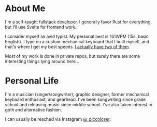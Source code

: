 # About Me
I'm a self-taught fullstack developer. I generally favor Rust for everything, but I'll use Svelte for frontend work.

I consider myself an avid typist. My personal best is 161WPM (15s, basic English). I type on a custom mechanical keyboard that I built myself, and that's where I get my best speeds. [I actually have two of them](https://imgur.com/gallery/V6pnpEd).

Most of my work is done in private repos, but surely there are some interesting things lying around here...

# Personal Life
I'm a musician (singer/songwriter), graphic designer, former mechanical keyboard enthusiast, and gearhead. I've been songwriting since grade school and releasing music since middle school. I've also taken interest in goth and alternative fashion.

I can usually be reached via Instagram [@_piccoloser](https://instagram.com/_piccoloser).

<!-- Old About Me (Changed 10/15/2024)
## Programmer

I'm a self-taught developer aiming for fullstack. I've made websites, web-applications, automation scripts, and GUI applications to handle various tasks. I consider myself language-agnostic, but if I were to choose it would be split between Python and Rust. The vast majority of my projects have been vanilla-focused, not specializing in any particular libraries or frameworks.

I implement practices from both OOP and functional programming in my code, and I'm very careful with my design. To add to that, I make a point of documenting my work and making sure that I never again have to scan through my own code trying to figure out what it does.

I consider myself an avid typist. My personal best is 161WPM (15s, basic English). I type on a custom mechanical keyboard that I built myself, and that's where I get my best speeds. [I actually have two of them](https://imgur.com/gallery/V6pnpEd).

Most of my work is done in private organization repos, but surely there are some interesting things lying around here...

## Outside the Office

I'm a musician, graphic designer, mechanical keyboard enthusiast, and gearhead. I've been songwriting since grade school and releasing music since middle school. My music is Experimental with influences from EDM, ambient, pop, blues, post-rock, and harsh noise.

I can usually be reached via Instagram [@_piccoloser](https://instagram.com/_piccoloser).
-->
 
<!-- Old About Me (Changed 7/24/2022)
I'm primarily a Python developer, but I'm currently focusing on software design. I started in April of 2012 with basic web design, then picked up Python a couple years later. I'm in the process of learning Rust as of 2020.

I'm an independent musician, photographer, graphic designer, video editor, and writer/editor. I'm also getting into mechanical keyboards, and my daily driver is a 40% ortholinear I built myself.

The best way to get me talking is to speculate about pretty much anything.

It's easiest to reach me via Instagram @_piccoloser
-->

<!--
**piccoloser/piccoloser** is a ✨ _special_ ✨ repository because its `README.md` (this file) appears on your GitHub profile.

Here are some ideas to get you started:

- 🔭 I’m currently working on ...
- 🌱 I’m currently learning ...
- 👯 I’m looking to collaborate on ...
- 🤔 I’m looking for help with ...
- 💬 Ask me about ...
- 📫 How to reach me: ...
- 😄 Pronouns: ...
- ⚡ Fun fact: ...
-->
